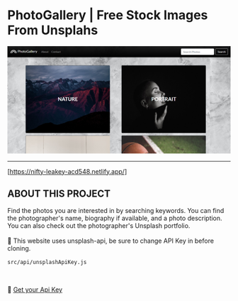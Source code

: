 # PhotoGallery | Free Stock Images From Unsplahs
![PhotoGallery](https://github.com/eminekbl/PhotoGallery/blob/master/readme_image/PhotoGaleryScreen.png?raw=true)
<hr/>

[https://nifty-leakey-acd548.netlify.app/]

## ABOUT THIS PROJECT

Find the photos you are interested in by searching keywords. 
You can find the photographer's name, biography if available, and a photo description. 
You can also check out the photographer's Unsplash portfolio. 
<br/><br/>
:large_blue_circle: This website uses unsplash-api, be sure to change API Key in before cloning.

```bash
src/api/unsplashApiKey.js 
```
<br/>

:large_blue_circle:   [Get your Api Key](https://unsplash.com/developers)
